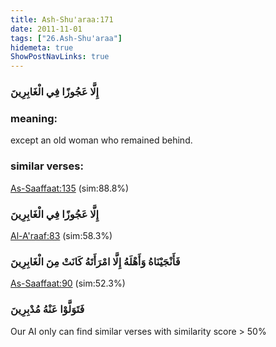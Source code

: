 ```yaml
---
title: Ash-Shu'araa:171
date: 2011-11-01
tags: ["26.Ash-Shu'araa"]
hidemeta: true 
ShowPostNavLinks: true 
---
```

### إِلَّا عَجُوزًا فِي الْغَابِرِينَ
### meaning: 
except an old woman who remained behind.
### similar verses: 

[As-Saaffaat:135](/37/135) (sim:88.8%)

### إِلَّا عَجُوزًا فِي الْغَابِرِينَ

[Al-A'raaf:83](/7/83) (sim:58.3%)

### فَأَنْجَيْنَاهُ وَأَهْلَهُ إِلَّا امْرَأَتَهُ كَانَتْ مِنَ الْغَابِرِينَ

[As-Saaffaat:90](/37/90) (sim:52.3%)

### فَتَوَلَّوْا عَنْهُ مُدْبِرِينَ

Our AI only can find similar verses with similarity score > 50% 

